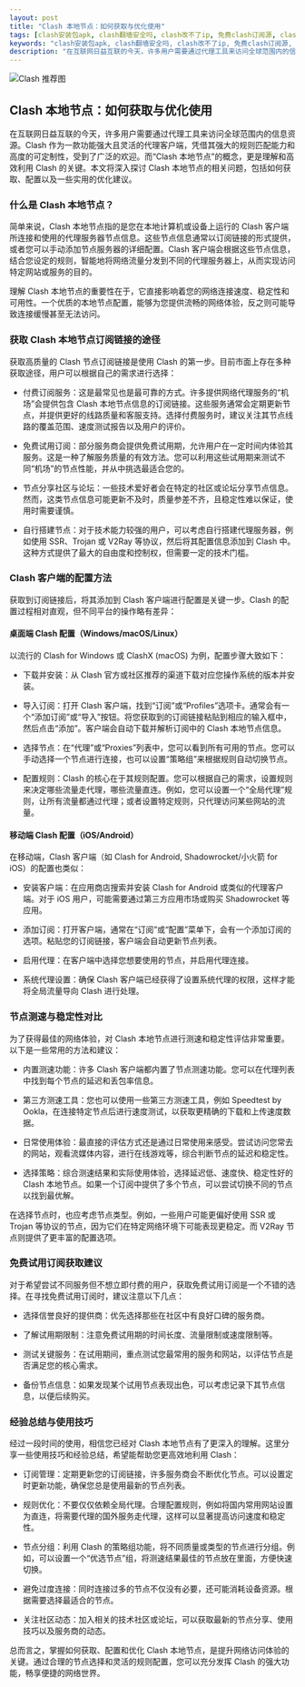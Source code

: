 ```yaml
---
layout: post
title: "Clash 本地节点：如何获取与优化使用"
tags: [clash安装包apk, clash翻墙安全吗, clash改不了ip, 免费clash订阅源, clash导入配置文件, clash的免费url]
keywords: "clash安装包apk, clash翻墙安全吗, clash改不了ip, 免费clash订阅源, clash导入配置文件, clash的免费url"
description: "在互联网日益互联的今天，许多用户需要通过代理工具来访问全球范围内的信息资源。Clash 作为一款功能强大且灵活的代理客户端，凭借其强大的规则匹配能力和高度的可定制性，受到了广泛的欢迎。而“Clash 本地节点”的概念，更是理解和高效利用 Clash 的关键。本文将深入探讨 Clash 本地节点的相关问题，包括如何获取、配置以及一些实用的优化建议。"
---
```


![Clash 推荐图](https://clashjd.github.io/assets/img/clash节点推荐.png)

## Clash 本地节点：如何获取与优化使用

在互联网日益互联的今天，许多用户需要通过代理工具来访问全球范围内的信息资源。Clash 作为一款功能强大且灵活的代理客户端，凭借其强大的规则匹配能力和高度的可定制性，受到了广泛的欢迎。而“Clash 本地节点”的概念，更是理解和高效利用 Clash 的关键。本文将深入探讨 Clash 本地节点的相关问题，包括如何获取、配置以及一些实用的优化建议。

### 什么是 Clash 本地节点？

简单来说，Clash 本地节点指的是您在本地计算机或设备上运行的 Clash 客户端所连接和使用的代理服务器节点信息。这些节点信息通常以订阅链接的形式提供，或者您可以手动添加节点服务器的详细配置。Clash 客户端会根据这些节点信息，结合您设定的规则，智能地将网络流量分发到不同的代理服务器上，从而实现访问特定网站或服务的目的。

理解 Clash 本地节点的重要性在于，它直接影响着您的网络连接速度、稳定性和可用性。一个优质的本地节点配置，能够为您提供流畅的网络体验，反之则可能导致连接缓慢甚至无法访问。

### 获取 Clash 本地节点订阅链接的途径

获取高质量的 Clash 节点订阅链接是使用 Clash 的第一步。目前市面上存在多种获取途径，用户可以根据自己的需求进行选择：

- 付费订阅服务：这是最常见也是最可靠的方式。许多提供网络代理服务的“机场”会提供包含 Clash 本地节点信息的订阅链接。这些服务通常会定期更新节点，并提供更好的线路质量和客服支持。选择付费服务时，建议关注其节点线路的覆盖范围、速度测试报告以及用户的评价。

- 免费试用订阅：部分服务商会提供免费试用期，允许用户在一定时间内体验其服务。这是一种了解服务质量的有效方法。您可以利用这些试用期来测试不同“机场”的节点性能，并从中挑选最适合您的。

- 节点分享社区与论坛：一些技术爱好者会在特定的社区或论坛分享节点信息。然而，这类节点信息可能更新不及时，质量参差不齐，且稳定性难以保证，使用时需要谨慎。

- 自行搭建节点：对于技术能力较强的用户，可以考虑自行搭建代理服务器，例如使用 SSR、Trojan 或 V2Ray 等协议，然后将其配置信息添加到 Clash 中。这种方式提供了最大的自由度和控制权，但需要一定的技术门槛。

### Clash 客户端的配置方法

获取到订阅链接后，将其添加到 Clash 客户端进行配置是关键一步。Clash 的配置过程相对直观，但不同平台的操作略有差异：

#### 桌面端 Clash 配置（Windows/macOS/Linux）

以流行的 Clash for Windows 或 ClashX (macOS) 为例，配置步骤大致如下：

- 下载并安装：从 Clash 官方或社区推荐的渠道下载对应您操作系统的版本并安装。

- 导入订阅：打开 Clash 客户端，找到“订阅”或“Profiles”选项卡。通常会有一个“添加订阅”或“导入”按钮。将您获取到的订阅链接粘贴到相应的输入框中，然后点击“添加”。客户端会自动下载并解析订阅中的 Clash 本地节点信息。

- 选择节点：在“代理”或“Proxies”列表中，您可以看到所有可用的节点。您可以手动选择一个节点进行连接，也可以设置“策略组”来根据规则自动切换节点。

- 配置规则：Clash 的核心在于其规则配置。您可以根据自己的需求，设置规则来决定哪些流量走代理，哪些流量直连。例如，您可以设置一个“全局代理”规则，让所有流量都通过代理；或者设置特定规则，只代理访问某些网站的流量。

#### 移动端 Clash 配置（iOS/Android）

在移动端，Clash 客户端（如 Clash for Android, Shadowrocket/小火箭 for iOS）的配置也类似：

- 安装客户端：在应用商店搜索并安装 Clash for Android 或类似的代理客户端。对于 iOS 用户，可能需要通过第三方应用市场或购买 Shadowrocket 等应用。

- 添加订阅：打开客户端，通常在“订阅”或“配置”菜单下，会有一个添加订阅的选项。粘贴您的订阅链接，客户端会自动更新节点列表。

- 启用代理：在客户端中选择您想要使用的节点，并启用代理连接。

- 系统代理设置：确保 Clash 客户端已经获得了设置系统代理的权限，这样才能将全局流量导向 Clash 进行处理。

### 节点测速与稳定性对比

为了获得最佳的网络体验，对 Clash 本地节点进行测速和稳定性评估非常重要。以下是一些常用的方法和建议：

- 内置测速功能：许多 Clash 客户端都内置了节点测速功能。您可以在代理列表中找到每个节点的延迟和丢包率信息。

- 第三方测速工具：您也可以使用一些第三方测速工具，例如 Speedtest by Ookla，在连接特定节点后进行速度测试，以获取更精确的下载和上传速度数据。

- 日常使用体验：最直接的评估方式还是通过日常使用来感受。尝试访问您常去的网站，观看流媒体内容，进行在线游戏等，综合判断节点的延迟和稳定性。

- 选择策略：综合测速结果和实际使用体验，选择延迟低、速度快、稳定性好的 Clash 本地节点。如果一个订阅中提供了多个节点，可以尝试切换不同的节点以找到最优解。

在选择节点时，也应考虑节点类型。例如，一些用户可能更偏好使用 SSR 或 Trojan 等协议的节点，因为它们在特定网络环境下可能表现更稳定。而 V2Ray 节点则提供了更丰富的配置选项。

### 免费试用订阅获取建议

对于希望尝试不同服务但不想立即付费的用户，获取免费试用订阅是一个不错的选择。在寻找免费试用订阅时，建议注意以下几点：

- 选择信誉良好的提供商：优先选择那些在社区中有良好口碑的服务商。

- 了解试用期限制：注意免费试用期的时间长度、流量限制或速度限制等。

- 测试关键服务：在试用期间，重点测试您最常用的服务和网站，以评估节点是否满足您的核心需求。

- 备份节点信息：如果发现某个试用节点表现出色，可以考虑记录下其节点信息，以便后续购买。

### 经验总结与使用技巧

经过一段时间的使用，相信您已经对 Clash 本地节点有了更深入的理解。这里分享一些使用技巧和经验总结，希望能帮助您更高效地利用 Clash：

- 订阅管理：定期更新您的订阅链接，许多服务商会不断优化节点。可以设置定时更新功能，确保您总是使用最新的节点列表。

- 规则优化：不要仅仅依赖全局代理。合理配置规则，例如将国内常用网站设置为直连，将需要代理的国外服务走代理，这样可以显著提高访问速度和稳定性。

- 节点分组：利用 Clash 的策略组功能，将不同质量或类型的节点进行分组。例如，可以设置一个“优选节点”组，将测速结果最佳的节点放在里面，方便快速切换。

- 避免过度连接：同时连接过多的节点不仅没有必要，还可能消耗设备资源。根据需要选择最适合的节点。

- 关注社区动态：加入相关的技术社区或论坛，可以获取最新的节点分享、使用技巧以及服务商的动态。

总而言之，掌握如何获取、配置和优化 Clash 本地节点，是提升网络访问体验的关键。通过合理的节点选择和灵活的规则配置，您可以充分发挥 Clash 的强大功能，畅享便捷的网络世界。